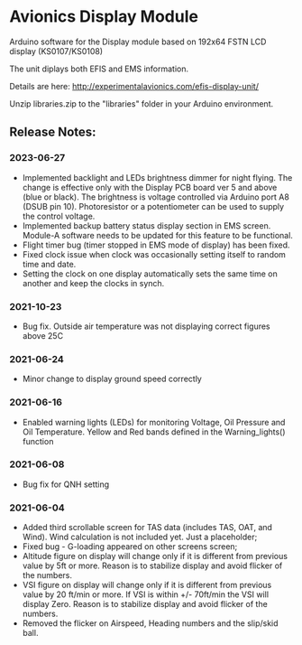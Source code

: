 # Avionics Display Module

Arduino software for the Display module based on 192x64 FSTN LCD display (KS0107/KS0108)

The unit diplays both EFIS and EMS information.

Details are here: http://experimentalavionics.com/efis-display-unit/
 
Unzip libraries.zip to the "libraries" folder in your Arduino environment.

## Release Notes: ##


### 2023-06-27 ###
* Implemented backlight and LEDs brightness dimmer for night flying. The change is effective only with the Display PCB board ver 5 and above (blue or black). The brightness is voltage controlled via Arduino port A8 (DSUB pin 10). Photoresistor or a potentiometer can be used to supply the control voltage.
* Implemented backup battery status display section in EMS screen. Module-A software needs to be updated for this feature to be functional.
* Flight timer bug (timer stopped in EMS mode of display) has been fixed.
* Fixed clock issue when clock was occasionally setting itself to random time and date.
* Setting the clock on one display automatically sets the same time on another and keep the clocks in synch.

### 2021-10-23 ###
* Bug fix. Outside air temperature was not displaying correct figures above 25C

### 2021-06-24 ###
* Minor change to display ground speed correctly

### 2021-06-16 ###
* Enabled warning lights (LEDs) for monitoring Voltage, Oil Pressure and Oil Temperature. Yellow and Red bands defined in the Warning_lights() function

### 2021-06-08 ###
* Bug fix for QNH setting

### 2021-06-04 ###
* Added third scrollable screen for TAS data (includes TAS, OAT, and Wind). Wind calculation is not included yet. Just a placeholder;
* Fixed bug - G-loading appeared on other screens screen;
* Altitude figure on display will change only if it is different from previous value by 5ft or more. Reason is to stabilize display and avoid flicker of the numbers.
* VSI figure on display will change only if it is different from previous value by 20 ft/min or more. If VSI is within +/- 70ft/min the VSI will display Zero. Reason is to stabilize display and avoid flicker of the numbers.
* Removed the flicker on Airspeed, Heading numbers and the slip/skid ball.
